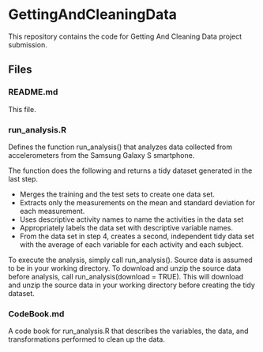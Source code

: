 # GettingAndCleaningData
This repository contains the code for Getting And Cleaning Data project submission.

## Files
### README.md
This file.

### run_analysis.R
Defines the function run_analysis() that analyzes data collected from accelerometers from the Samsung Galaxy S smartphone.

The function does the following and returns a tidy dataset generated in the last step.
- Merges the training and the test sets to create one data set.
- Extracts only the measurements on the mean and standard deviation for each measurement. 
- Uses descriptive activity names to name the activities in the data set
- Appropriately labels the data set with descriptive variable names. 
- From the data set in step 4, creates a second, independent tidy data set with the average of each variable for each activity and each subject.

To execute the analysis, simply call run_analysis(). Source data is assumed to be in your working directory.
To download and unzip the source data before analysis, call run_analysis(download = TRUE). This will download and unzip the source data in your working directory before creating the tidy dataset.

### CodeBook.md
A code book for run_analysis.R that describes the variables, the data, and transformations performed to clean up the data.
